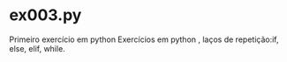 # ex003.py
Primeiro exercício em python
Exercícios em python , laços de repetição:if, else, elif, while.
